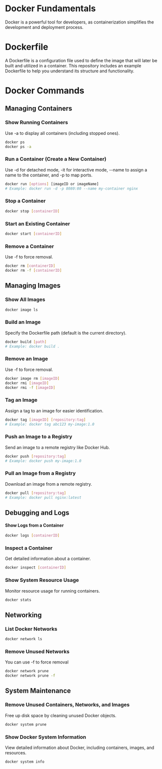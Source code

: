 # Docker Fundamentals
Docker is a powerful tool for developers, as containerization simplifies the development and deployment process.

# Dockerfile
A Dockerfile is a configuration file used to define the image that will later be built and utilized in a container.
This repository includes an example Dockerfile to help you understand its structure and functionality.

# Docker Commands
## Managing Containers
### Show Running Containers
Use -a to display all containers (including stopped ones).
```bash
docker ps
docker ps -a
```

### Run a Container (Create a New Container)
Use -d for detached mode, -it for interactive mode, --name to assign a name to the container, and -p to map ports.
```bash
docker run [options] [imageID or imageName]
# Example: docker run -d -p 8080:80 --name my-container nginx
```

### Stop a Container
```bash
docker stop [containerID]
```

### Start an Existing Container
```bash
docker start [containerID]
```

### Remove a Container
Use -f to force removal.
```bash
docker rm [containerID]
docker rm -f [containerID]
```

## Managing Images
### Show All Images
```bash
docker image ls
```

### Build an Image
Specify the Dockerfile path (default is the current directory).
```bash
docker build [path]
# Example: docker build .
```

### Remove an Image
Use -f to force removal.
```bash
docker image rm [imageID]
docker rmi [imageID]
docker rmi -f [imageID]
```

### Tag an Image
Assign a tag to an image for easier identification.
```bash
docker tag [imageID] [repository:tag]
# Example: docker tag abc123 my-image:1.0
```

### Push an Image to a Registry
Send an image to a remote registry like Docker Hub.
```bash
docker push [repository:tag]
# Example: docker push my-image:1.0
```

### Pull an Image from a Registry
Download an image from a remote registry.
```bash
docker pull [repository:tag]
# Example: docker pull nginx:latest
```

## Debugging and Logs
#### Show Logs from a Container
```bash
docker logs [containerID]
```

### Inspect a Container
Get detailed information about a container.
```bash
docker inspect [containerID]
```

### Show System Resource Usage
Monitor resource usage for running containers.
```bash
docker stats
```

## Networking
### List Docker Networks
```bash
docker network ls
```

### Remove Unused Networks
You can use -f to force removal
```bash
docker network prune
docker network prune -f
```

## System Maintenance
### Remove Unused Containers, Networks, and Images
Free up disk space by cleaning unused Docker objects.
```bash
docker system prune
```

### Show Docker System Information
View detailed information about Docker, including containers, images, and resources.
```bash
docker system info
```